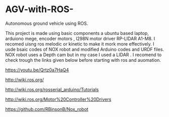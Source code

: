 # AGV-with-ROS-
Autonomous ground vehicle using ROS. 

This project is made using basic components a ubuntu based laptop, arduiono mege, encoder motors , l298N motor driver RP-LIDAR A1-M8. I recomed uisng ros melodic or kinetic to make it mork more effectively.
I usde bsaic codes of NOX robot and modified Arduino codes and URDF files.
NOX robot uses a Depth cam but in my case I used a LIDAR . 
I recomend to check trough the links given below before starting with ros and auomation.

https://youtu.be/Qrtz0a7HaQ4

http://wiki.ros.org/

http://wiki.ros.org/rosserial_arduino/Tutorials

http://wiki.ros.org/Motor%20Controller%20Drivers

https://github.com/RBinsonB/Nox_robot
